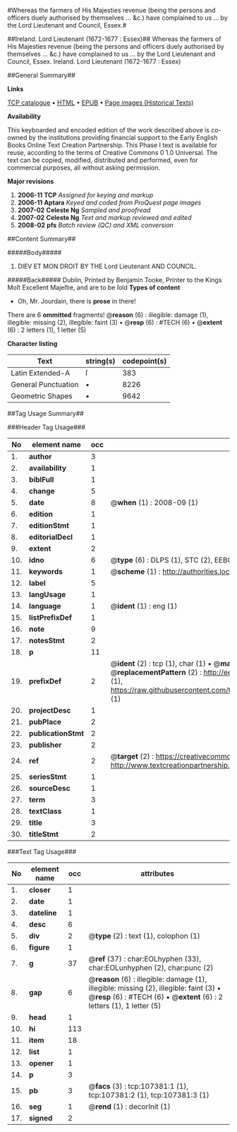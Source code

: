 #Whereas the farmers of His Majesties revenue (being the persons and officers duely authorised by themselves ... &c.) have complained to us ... by the Lord Lieutenant and Council, Essex.#

##Ireland. Lord Lieutenant (1672-1677 : Essex)##
Whereas the farmers of His Majesties revenue (being the persons and officers duely authorised by themselves ... &c.) have complained to us ... by the Lord Lieutenant and Council, Essex.
Ireland. Lord Lieutenant (1672-1677 : Essex)

##General Summary##

**Links**

[TCP catalogue](http://www.ota.ox.ac.uk/tcp/)  • 
[HTML](http://tei.it.ox.ac.uk/tcp/Texts-HTML/free/A46/A46178.html)  • 
[EPUB](http://tei.it.ox.ac.uk/tcp/Texts-EPUB/free/A46/A46178.epub) • 
[Page images (Historical Texts)](https://data.historicaltexts.jisc.ac.uk/view?pubId=eebo-18367839e&pageId=eebo-18367839e-107381-1)

**Availability**

This keyboarded and encoded edition of the
	       work described above is co-owned by the institutions
	       providing financial support to the Early English Books
	       Online Text Creation Partnership. This Phase I text is
	       available for reuse, according to the terms of Creative
	       Commons 0 1.0 Universal. The text can be copied,
	       modified, distributed and performed, even for
	       commercial purposes, all without asking permission.

**Major revisions**

1. __2006-11__ __TCP__ *Assigned for keying and markup*
1. __2006-11__ __Aptara__ *Keyed and coded from ProQuest page images*
1. __2007-02__ __Celeste Ng__ *Sampled and proofread*
1. __2007-02__ __Celeste Ng__ *Text and markup reviewed and edited*
1. __2008-02__ __pfs__ *Batch review (QC) and XML conversion*

##Content Summary##

#####Body#####

1. DIEV ET MON DROIT
BY THE
Lord Lieutenant
AND
COUNCIL.

#####Back#####
Dublin, Printed by Benjamin Tooke, Printer to the Kings Moſt Excellent Majeſtie,
and are to be ſold 
**Types of content**

  * Oh, Mr. Jourdain, there is **prose** in there!

There are 6 **ommitted** fragments! 
 @__reason__ (6) : illegible: damage (1), illegible: missing (2), illegible: faint (3)  •  @__resp__ (6) : #TECH (6)  •  @__extent__ (6) : 2 letters (1), 1 letter (5)

**Character listing**


|Text|string(s)|codepoint(s)|
|---|---|---|
|Latin Extended-A|ſ|383|
|General Punctuation|•|8226|
|Geometric Shapes|▪|9642|

##Tag Usage Summary##

###Header Tag Usage###

|No|element name|occ|attributes|
|---|---|---|---|
|1.|__author__|3||
|2.|__availability__|1||
|3.|__biblFull__|1||
|4.|__change__|5||
|5.|__date__|8| @__when__ (1) : 2008-09 (1)|
|6.|__edition__|1||
|7.|__editionStmt__|1||
|8.|__editorialDecl__|1||
|9.|__extent__|2||
|10.|__idno__|6| @__type__ (6) : DLPS (1), STC (2), EEBO-CITATION (1), OCLC (1), VID (1)|
|11.|__keywords__|1| @__scheme__ (1) : http://authorities.loc.gov/ (1)|
|12.|__label__|5||
|13.|__langUsage__|1||
|14.|__language__|1| @__ident__ (1) : eng (1)|
|15.|__listPrefixDef__|1||
|16.|__note__|9||
|17.|__notesStmt__|2||
|18.|__p__|11||
|19.|__prefixDef__|2| @__ident__ (2) : tcp (1), char (1)  •  @__matchPattern__ (2) : ([0-9\-]+):([0-9IVX]+) (1), (.+) (1)  •  @__replacementPattern__ (2) : http://eebo.chadwyck.com/downloadtiff?vid=$1&page=$2 (1), https://raw.githubusercontent.com/textcreationpartnership/Texts/master/tcpchars.xml#$1 (1)|
|20.|__projectDesc__|1||
|21.|__pubPlace__|2||
|22.|__publicationStmt__|2||
|23.|__publisher__|2||
|24.|__ref__|2| @__target__ (2) : https://creativecommons.org/publicdomain/zero/1.0/ (1), http://www.textcreationpartnership.org/docs/. (1)|
|25.|__seriesStmt__|1||
|26.|__sourceDesc__|1||
|27.|__term__|3||
|28.|__textClass__|1||
|29.|__title__|3||
|30.|__titleStmt__|2||


###Text Tag Usage###

|No|element name|occ|attributes|
|---|---|---|---|
|1.|__closer__|1||
|2.|__date__|1||
|3.|__dateline__|1||
|4.|__desc__|6||
|5.|__div__|2| @__type__ (2) : text (1), colophon (1)|
|6.|__figure__|1||
|7.|__g__|37| @__ref__ (37) : char:EOLhyphen (33), char:EOLunhyphen (2), char:punc (2)|
|8.|__gap__|6| @__reason__ (6) : illegible: damage (1), illegible: missing (2), illegible: faint (3)  •  @__resp__ (6) : #TECH (6)  •  @__extent__ (6) : 2 letters (1), 1 letter (5)|
|9.|__head__|1||
|10.|__hi__|113||
|11.|__item__|18||
|12.|__list__|1||
|13.|__opener__|1||
|14.|__p__|3||
|15.|__pb__|3| @__facs__ (3) : tcp:107381:1 (1), tcp:107381:2 (1), tcp:107381:3 (1)|
|16.|__seg__|1| @__rend__ (1) : decorInit (1)|
|17.|__signed__|2||
